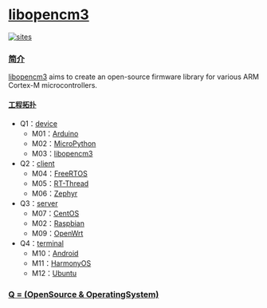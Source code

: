 ﻿# [libopencm3](https://github.com/OS-Q/M03)

[![sites](http://182.61.61.133/link/resources/OSQ.png)](http://www.OS-Q.com)

### [简介](https://github.com/OS-Q/M03/wiki)

[libopencm3](https://github.com/libopencm3/libopencm3)  aims to create an open-source firmware library for various ARM Cortex-M microcontrollers.

#### [工程拓扑](https://github.com/OS-Q)

* Q1：[device](https://github.com/OS-Q/Q1)
    * M01：[Arduino](https://github.com/OS-Q/M01)
    * M02：[MicroPython](https://github.com/OS-Q/M02)
    * M03：[libopencm3](https://github.com/OS-Q/M03)
* Q2：[client](https://github.com/OS-Q/Q2)
    * M04：[FreeRTOS](https://github.com/OS-Q/M04)
    * M05：[RT-Thread](https://github.com/OS-Q/M05)
    * M06：[Zephyr](https://github.com/OS-Q/M06)
* Q3：[server](https://github.com/OS-Q/Q3)
    * M07：[CentOS](https://github.com/OS-Q/M07)
    * M02：[Raspbian](https://github.com/OS-Q/M02)
    * M09：[OpenWrt](https://github.com/OS-Q/M09)
* Q4：[terminal](https://github.com/OS-Q/Q4)
    * M10：[Android](https://github.com/OS-Q/M10)
    * M11：[HarmonyOS](https://github.com/OS-Q/M11)
    * M12：[Ubuntu](https://github.com/OS-Q/M12)

### [Q = (OpenSource & OperatingSystem) ](http://www.OS-Q.com)
